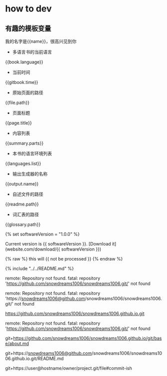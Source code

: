 # how to dev

## 有趣的模板变量

我的名字是{{name}}，很高兴见到你

- 多语言书的当前语言

{{book.language}}

- 当前时间

{{gitbook.time}}

- 原始页面的路径

{{file.path}}

- 页面标题

{{page.title}}

- 内容列表

{{summary.parts}}

- 本书的语言环境列表

{{languages.list}}

- 输出生成器的名称

{{output.name}}

- 自述文件的路径

{{readme.path}}

- 词汇表的路径

{{glossary.path}}

{% set softwareVersion = "1.0.0" %}

Current version is {{ softwareVersion }}.
[Download it](website.com/download/{{ softwareVersion }})

{% raw %}
  this will {{ not be processed }}
{% endraw %}

{% include "../../README.md" %}


remote: Repository not found.
fatal: repository 'https://github.com/snowdreams1006/snowdreams1006.git/' not found

remote: Repository not found.
fatal: repository 'https://snowdreams1006@github.com/snowdreams1006/snowdreams1006.git/' not found

https://github.com/snowdreams1006/snowdreams1006.github.io.git

remote: Repository not found.
fatal: repository 'https://github.com/snowdreams1006/snowdreams1006.git/' not found






git+https://github.com/snowdreams1006/snowdreams1006.github.io/git/base/about.md

git+https://snowdreams1006@github.com/snowdreams1006/snowdreams1006.github.io.git/README.md

git+https://user@hostname/owner/project.git/file#commit-ish

